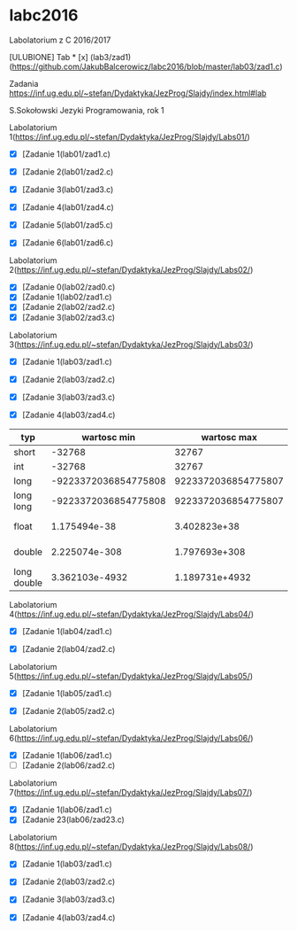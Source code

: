# labc2016
Labolatorium z C 2016/2017


[ULUBIONE]
Tab * [x] (lab3/zad1)(https://github.com/JakubBalcerowicz/labc2016/blob/master/lab03/zad1.c)

Zadania https://inf.ug.edu.pl/~stefan/Dydaktyka/JezProg/Slajdy/index.html#lab

S.Sokołowski
Jezyki Programowania, rok 1

Labolatorium 1(https://inf.ug.edu.pl/~stefan/Dydaktyka/JezProg/Slajdy/Labs01/)
* [x] [Zadanie 1(lab01/zad1.c)
* [x] [Zadanie 2(lab01/zad2.c)
* [x] [Zadanie 3(lab01/zad3.c)
* [x] [Zadanie 4(lab01/zad4.c)
* [x] [Zadanie 5(lab01/zad5.c)
* [x] [Zadanie 6(lab01/zad6.c)


Labolatorium 2(https://inf.ug.edu.pl/~stefan/Dydaktyka/JezProg/Slajdy/Labs02/)


* [x] [Zadanie 0(lab02/zad0.c)
* [x] [Zadanie 1(lab02/zad1.c)
* [x] [Zadanie 2(lab02/zad2.c)
* [x] [Zadanie 3(lab02/zad3.c)

Labolatorium 3(https://inf.ug.edu.pl/~stefan/Dydaktyka/JezProg/Slajdy/Labs03/)



* [x] [Zadanie 1(lab03/zad1.c)
* [x] [Zadanie 2(lab03/zad2.c)
* [x] [Zadanie 3(lab03/zad3.c)
* [x] [Zadanie 4(lab03/zad4.c)


|typ        |       wartosc min   |          wartosc max|       ziarno| precyzja|we/wy|
|-----------|---------------------|---------------------|-------------|---------|-----|
|short      |               -32768|                32767|             |         | i   |
|int        |               -32768|                32767|             |         | d   |
|long       | -9223372036854775808|  9223372036854775807|             |         | li  |
|long long  | -9223372036854775808|  9223372036854775807|             |         | lli |
|float      |         1.175494e-38|         3.402823e+38| 1.192093e-07|        6| lli |
|double     |        2.225074e-308|        1.797693e+308| 2.220446e-16|       15| lli |
|long double|       3.362103e-4932|       1.189731e+4932| 1.084202e-19|       18| Le  |


Labolatorium 4(https://inf.ug.edu.pl/~stefan/Dydaktyka/JezProg/Slajdy/Labs04/)



* [x] [Zadanie 1(lab04/zad1.c)
* [x] [Zadanie 2(lab04/zad2.c)



Labolatorium 5(https://inf.ug.edu.pl/~stefan/Dydaktyka/JezProg/Slajdy/Labs05/)



* [x] [Zadanie 1(lab05/zad1.c)
* [x] [Zadanie 2(lab05/zad2.c)



Labolatorium 6(https://inf.ug.edu.pl/~stefan/Dydaktyka/JezProg/Slajdy/Labs06/)



* [x] [Zadanie 1(lab06/zad1.c)
* [ ] [Zadanie 2(lab06/zad2.c)

Labolatorium 7(https://inf.ug.edu.pl/~stefan/Dydaktyka/JezProg/Slajdy/Labs07/)

* [x] [Zadanie 1(lab06/zad1.c)
* [x] [Zadanie 23(lab06/zad23.c)

Labolatorium 8(https://inf.ug.edu.pl/~stefan/Dydaktyka/JezProg/Slajdy/Labs08/)

* [x] [Zadanie 1(lab03/zad1.c)
* [x] [Zadanie 2(lab03/zad2.c)
* [x] [Zadanie 3(lab03/zad3.c)
* [x] [Zadanie 4(lab03/zad4.c)







